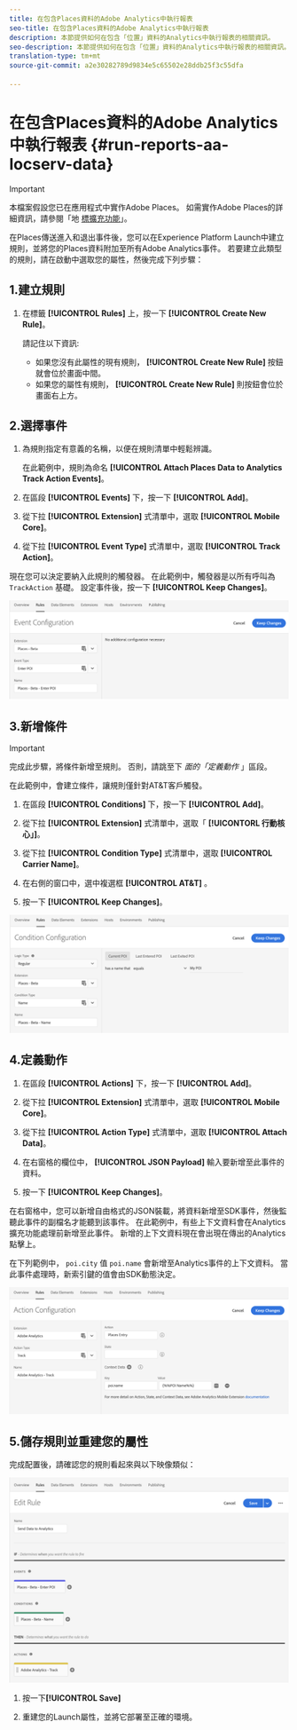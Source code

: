 ```yaml
---
title: 在包含Places資料的Adobe Analytics中執行報表
seo-title: 在包含Places資料的Adobe Analytics中執行報表
description: 本節提供如何在包含「位置」資料的Analytics中執行報表的相關資訊。
seo-description: 本節提供如何在包含「位置」資料的Analytics中執行報表的相關資訊。
translation-type: tm+mt
source-git-commit: a2e30282789d9834e5c65502e28ddb25f3c55dfa

---
```



# 在包含Places資料的Adobe Analytics中執行報表 {#run-reports-aa-locserv-data}

>[!IMPORTANT]
>
>本檔案假設您已在應用程式中實作Adobe Places。 如需實作Adobe Places的詳細資訊，請參閱「地 [標擴充功能](/help/places-ext-aep-sdks/places-extension/places-extension.md)」。

在Places傳送進入和退出事件後，您可以在Experience Platform Launch中建立規則，並將您的Places資料附加至所有Adobe Analytics事件。 若要建立此類型的規則，請在啟動中選取您的屬性，然後完成下列步驟：

## 1.建立規則

1. 在標籤 **[!UICONTROL Rules]** 上，按一下 **[!UICONTROL Create New Rule]**。

   請記住以下資訊:
   * 如果您沒有此屬性的現有規則， **[!UICONTROL Create New Rule]** 按鈕就會位於畫面中間。
   * 如果您的屬性有規則， **[!UICONTROL Create New Rule]** 則按鈕會位於畫面右上方。

## 2.選擇事件

1. 為規則指定有意義的名稱，以便在規則清單中輕鬆辨識。

   在此範例中，規則為命名 **[!UICONTROL Attach Places Data to Analytics Track Action Events]**。

1. 在區段 **[!UICONTROL Events]** 下，按一下 **[!UICONTROL Add]**。

1. 從下拉 **[!UICONTROL Extension]** 式清單中，選取 **[!UICONTROL Mobile Core]**。

1. 從下拉 **[!UICONTROL Event Type]** 式清單中，選取 **[!UICONTROL Track Action]**。

現在您可以決定要納入此規則的觸發器。 在此範例中，觸發器是以所有呼叫為 `TrackAction` 基礎。 設定事件後，按一下 **[!UICONTROL Keep Changes]**。

!["建立事件"](/help/assets/pt-selectEvent.png)


## 3.新增條件

>[!IMPORTANT]
>
>完成此步驟，將條件新增至規則。 否則，請跳至下 *面的「定義動作* 」區段。

在此範例中，會建立條件，讓規則僅針對AT&amp;T客戶觸發。

1. 在區段 **[!UICONTROL Conditions]** 下，按一下 **[!UICONTROL Add]**。

1. 從下拉 **[!UICONTROL Extension]** 式清單中，選取「 **[!UICONTORL 行動核心」]**。

1. 從下拉 **[!UICONTROL Condition Type]** 式清單中，選取 **[!UICONTROL Carrier Name]**。

1. 在右側的窗口中，選中複選框 **[!UICONTROL AT&T]** 。

1. 按一下 **[!UICONTROL Keep Changes]**。

!["建立條件"](/help/assets/pt-setCondition.png)

## 4.定義動作

1. 在區段 **[!UICONTROL Actions]** 下，按一下 **[!UICONTROL Add]**。

1. 從下拉 **[!UICONTROL Extension]** 式清單中，選取 **[!UICONTROL Mobile Core]**。

1. 從下拉 **[!UICONTROL Action Type]** 式清單中，選取 **[!UICONTROL Attach Data]**。

1. 在右窗格的欄位中， **[!UICONTROL JSON Payload]** 輸入要新增至此事件的資料。

1. 按一下 **[!UICONTROL Keep Changes]**。

在右窗格中，您可以新增自由格式的JSON裝載，將資料新增至SDK事件，然後監聽此事件的副檔名才能聽到該事件。 在此範例中，有些上下文資料會在Analytics擴充功能處理前新增至此事件。 新增的上下文資料現在會出現在傳出的Analytics點擊上。

在下列範例中， `poi.city` 值 `poi.name` 會新增至Analytics事件的上下文資料。 當此事件處理時，新索引鍵的值會由SDK動態決定。

![「建立動作」](/help/assets/pt-setAction.png)

## 5.儲存規則並重建您的屬性

完成配置後，請確認您的規則看起來與以下映像類似：

!["規則已完成。"](/help/assets/pt-ruleComplete.png)

1. 按一下&#x200B;**[!UICONTROL Save]**

1. 重建您的Launch屬性，並將它部署至正確的環境。
